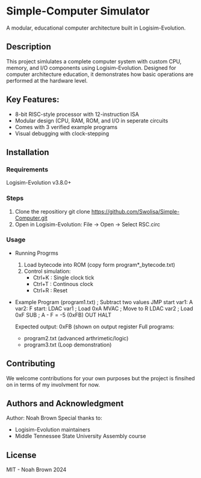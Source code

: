 # Simple-Computer Simulator

A modular, educational computer architecture built in Logisim-Evolution.

## Description

This project simlulates a complete computer system with custom CPU, memory, and I/O components using Logisim-Evolution. Designed for computer architecture education, it demonstrates how basic operations are performed at the hardware level.

## Key Features:
- 8-bit RISC-style processor with 12-instruction ISA
- Modular design (CPU, RAM, ROM, and I/O in seperate circuits
- Comes with 3 verified example programs
- Visual debugging with clock-stepping

## Installation

### Requirements

Logisim-Evolution v3.8.0+

### Steps

1. Clone the repositiory
   git clone https://github.com/Swolisa/Simple-Computer.git
2. Open in Logisim-Evolution:
   File -> Open -> Select RSC.circ

### Usage
- Running Progrms
  1. Load bytecode into ROM (copy form program*_bytecode.txt)
  2. Control simulation:
     - Ctrl+K : Single clock tick
     - Ctrl+T : Continous clock
     - Ctrl+R : Reset
- Example Program (program1.txt)
  ; Subtract two values
  JMP start
  var1: A
  var2: F
  start:
  LDAC var1    ; Load 0xA
  MVAC         ; Move to R
  LDAC var2    ; Load 0xF
  SUB          ; A - F = -5 (0xFB)
  OUT
  HALT

  Expected output: 0xFB (shown on output register
  Full programs:
  - program2.txt (advanced arthrimetic/logic)
  - program3.txt (Loop demonstration)

## Contributing
We welcome contributions for your own purposes but the project is finsihed on in terms of my involvment for now.

## Authors and Acknowledgment
Author: Noah Brown
Special thanks to:
- Logisim-Evolution maintainers
- Middle Tennessee State University Assembly course

## License
MIT - Noah Brown 2024
